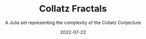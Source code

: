 ---
date: "2022-07-22"
draft: false
excerpt: This image depicts the Julia set (that is, the set of initial values which remain bounded under iteration) of a holomorphic extension of the Collatz function (which is initially defined on any positive integers *n* to divide *n* by 2 if *n* is even and multiply *n* by 3 and add 1 otherwise). This results in a fractal representing the complexity of the Collatz Conjecture.
subtitle: "A Julia set representing the complexity of the Collatz Conjecture"
title: Collatz Fractals
weight: 3
---